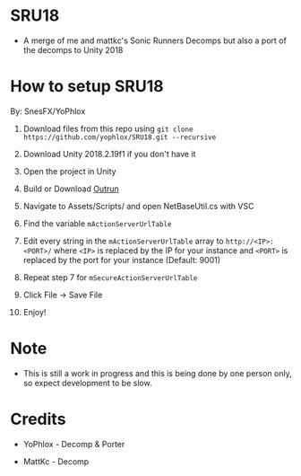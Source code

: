 # SRU18 

* A merge of me and mattkc's Sonic Runners Decomps but also a port of the decomps to Unity 2018

# How to setup SRU18

By: SnesFX/YoPhlox

1. Download files from this repo using
`git clone https://github.com/yophlox/SRU18.git --recursive`

2. Download Unity 2018.2.19f1 if you don't have it

3. Open the project in Unity

4. Build or Download [Outrun](https://github.com/fluofoxxo/outrun)

5. Navigate to Assets/Scripts/ and open NetBaseUtil.cs with VSC
    
6. Find the variable `mActionServerUrlTable `
    
7. Edit every string in the `mActionServerUrlTable` array to `http://<IP>:<PORT>/` where `<IP>` is replaced by the IP for your instance and `<PORT>` is replaced by the port for your instance (Default: 9001)
    
8. Repeat step 7 for `mSecureActionServerUrlTable`
    
9. Click File -> Save File
    
10. Enjoy!

# Note

* This is still a work in progress and this is being done by one person only, so expect development to be slow.

# Credits

* YoPhlox - Decomp & Porter

* MattKc - Decomp
